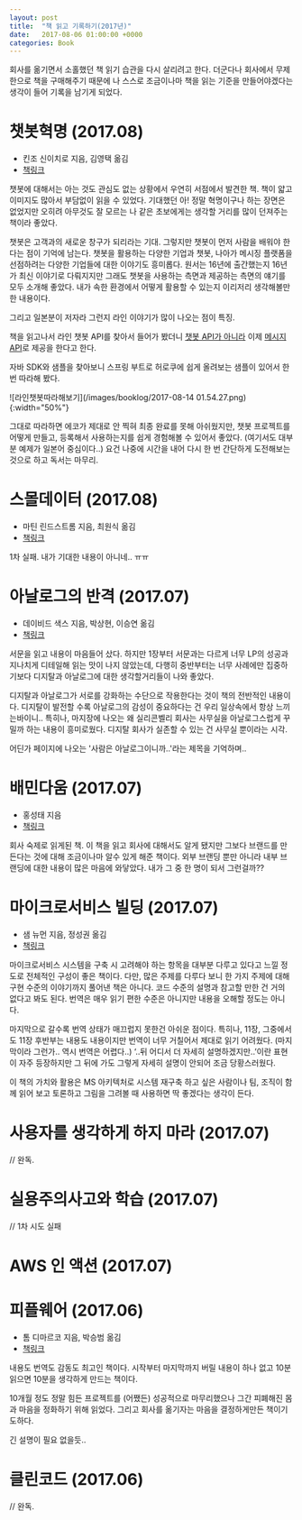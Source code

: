 ```yaml
---
layout: post
title:  "책 읽고 기록하기(2017년)"
date:   2017-08-06 01:00:00 +0000
categories: Book
---
```


회사를 옮기면서 소홀했던 책 읽기 습관을 다시 살리려고 한다.
더군다나 회사에서 무제한으로 책을 구매해주기 때문에 나 스스로 조금이나마 책을 읽는 기준을 만들어야겠다는 생각이 들어 기록을 남기게 되었다.

# 챗봇혁명 (2017.08)

- 킨조 신이치로 지음, 김영택 옮김
- [책링크](http://book.daum.net/detail/book.do?bookid=KOR9791157830831)

챗봇에 대해서는 아는 것도 관심도 없는 상황에서 우연히 서점에서 발견한 책.
책이 얇고 이미지도 많아서 부담없이 읽을 수 있었다.
기대했던 아! 정말 혁명이구나 하는 장면은 없었지만 오히려 아무것도 잘 모르는 나 같은 초보에게는 생각할 거리를 많이 던져주는 책이라 좋았다.

챗봇은 고객과의 새로운 창구가 되리라는 기대. 그렇지만 챗봇이 먼저 사람을 배워야 한다는 점이 기억에 남는다.
챗봇을 활용하는 다양한 기업과 챗봇, 나아가 메시징 플랫폼을 선점하려는 다양한 기업들에 대한 이야기도 흥미롭다.
원서는 16년에 출간했는지 16년가 최신 이야기로 다뤄지지만 그래도 챗봇을 사용하는 측면과 제공하는 측면의 얘기를 모두 소개해 좋았다. 내가 속한 환경에서 어떻게 활용할 수 있는지 이리저리 생각해볼만한 내용이다.

그리고 일본분이 저자라 그런지 라인 이야기가 많이 나오는 점이 특징.

책을 읽고나서 라인 챗봇 API를 찾아서 들어가 봤더니 [챗봇 API가 아니라](https://developers.line.me/bot-api/overview) 이제 [메시지 API](https://developers.line.me/messaging-api/overview)로 제공을 한다고 한다.

자바 SDK와 샘플을 찾아보니 스프링 부트로 허로쿠에 쉽게 올려보는 샘플이 있어서 한 번 따라해 봤다.

![라인챗봇따라해보기](/images/booklog/2017-08-14 01.54.27.png){:width="50%"}

그대로 따라하면 에코가 제대로 안 찍혀 최종 완료를 못해 아쉬웠지만, 챗봇 프로젝트를 어떻게 만들고, 등록해서 사용하는지를 쉽게 경험해볼 수 있어서 좋았다. (여기서도 대부분 예제가 일본어 중심이다..)
요건 나중에 시간을 내어 다시 한 번 간단하게 도전해보는 것으로 하고 독서는 마무리.

# 스몰데이터 (2017.08)

- 마틴 린드스트롬 지음, 최원식 옮김
- [책링크](http://www.kyobobook.co.kr/product/detailViewKor.laf?ejkGb=KOR&mallGb=KOR&barcode=9788997924363&orderClick=LAG&Kc=)

1차 실패. 내가 기대한 내용이 아니네.. ㅠㅠ

# 아날로그의 반격 (2017.07)

- 데이비드 색스 지음, 박상현, 이승연 옮김
- [책링크](http://www.kyobobook.co.kr/product/detailViewKor.laf?ejkGb=KOR&barcode=9791160560213)

서문을 읽고 내용이 마음들어 샀다.
하지만 1장부터 서문과는 다르게 너무 LP의 성공과 지나치게 디테일해 읽는 맛이 나지 않았는데,
다행히 중반부터는 너무 사례에만 집중하기보다 디지탈과 아날로그에 대한 생각할거리들이 나와 좋았다.

디지탈과 아날로그가 서로를 강화하는 수단으로 작용한다는 것이 책의 전반적인 내용이다.
디지탈이 발전할 수록 아날로그의 감성이 중요하다는 건 우리 일상속에서 항상 느끼는바이니..
특히나, 마지장에 나오는 왜 실리콘벨리 회사는 사무실을 아날로그스럽게 꾸밀까 하는 내용이 흥미로웠다.
디지탈 회사가 실존할 수 있는 건 사무실 뿐이라는 시각.

어딘가 페이지에 나오는 '사람은 아날로그이니까..'라는 제목을 기억하며..

# 배민다움 (2017.07)

- 홍성태 지음
- [책링크](http://www.kyobobook.co.kr/product/detailViewKor.laf?ejkGb=KOR&mallGb=KOR&barcode=9791187289081&orderClick=LAG&Kc=)

회사 숙제로 읽게된 책.
이 책을 읽고 회사에 대해서도 알게 됐지만 그보다 브랜드를 만든다는 것에 대해 조금이나마 알수 있게 해준 책이다.
외부 브랜딩 뿐만 아니라 내부 브랜딩에 대한 내용이 많은 마음에 와닿았다.
내가 그 중 한 명이 되서 그런걸까??

# 마이크로서비스 빌딩 (2017.07)

- 샘 뉴먼 지음, 정성권 옮김
- [책링크](http://www.hanbit.co.kr/store/books/look.php?p_code=B8584207882)

마이크로서비스 시스템을 구축 시 고려해야 하는 항목을 대부분 다루고 있다고 느낄 정도로 전체적인 구성이 좋은 책이다.
다만, 많은 주제를 다루다 보니 한 가지 주제에 대해 구현 수준의 이야기까지 풀어낸 책은 아니다. 코드 수준의 설명과 참고할 만한 건 거의 없다고 봐도 된다.
번역은 매우 읽기 편한 수준은 아니지만 내용을 오해할 정도는 아니다.

마지막으로 갈수록 번역 상태가 매끄럽지 못한건 아쉬운 점이다. 특히나, 11장, 그중에서도 11장 후반부는 내용도 내용이지만 번역이 너무 거칠어서 제대로 읽기 어려웠다. (마지막이라 그런가.. 역시 번역은 어렵다..)
‘..뒤 어디서 더 자세히 설명하겠지만..’이란 표현이 자주 등장하지만 그 뒤에 가도 그렇게 자세히 설명이 안되어 조금 당황스러웠다.

이 책의 가치와 활용은 MS 아키텍처로 시스템 재구축 하고 싶은 사람이나 팀, 조직이 함께 읽어 보고 토론하고 그림을 그려볼 때 사용하면 딱 좋겠다는 생각이 든다.

# 사용자를 생각하게 하지 마라 (2017.07)

// 완독.

# 실용주의사고와 학습 (2017.07)

// 1차 시도 실패

# AWS 인 액션 (2017.07)

# 피플웨어 (2017.06)

- 톰 디마르코 지음, 박승범 옮김
- [책링크](http://www.kyobobook.co.kr/product/detailViewKor.laf?barcode=9788974422493)

내용도 번역도 감동도 최고인 책이다.
시작부터 마지막까지 버릴 내용이 하나 없고 10분 읽으면 10분을 생각하게 만드는 책이다.

10개월 정도 정말 힘든 프로젝트를 (어쨌든) 성공적으로 마무리했으나 그간 피폐해진 몸과 마음을 정화하기 위해 읽었다.
그리고 회사를 옮기자는 마음을 결정하게만든 책이기도하다.

긴 설명이 필요 없을듯..

# 클린코드 (2017.06)

// 완독.
